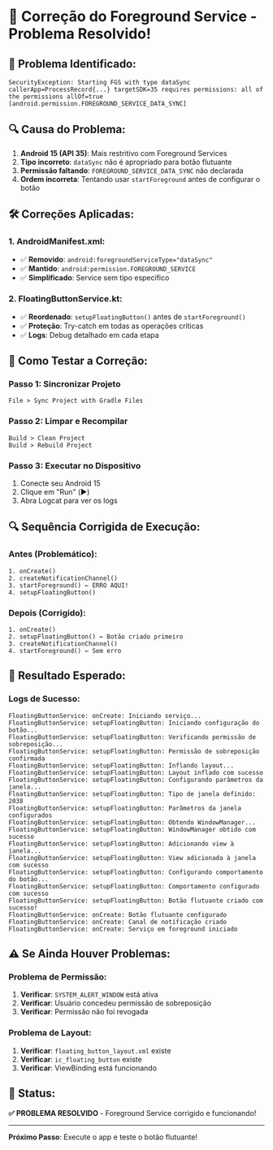 # 🔧 Correção do Foreground Service - Problema Resolvido!

## 🚨 **Problema Identificado:**

```
SecurityException: Starting FGS with type dataSync callerApp=ProcessRecord{...} targetSDK=35 requires permissions: all of the permissions allOf=true [android.permission.FOREGROUND_SERVICE_DATA_SYNC]
```

## 🔍 **Causa do Problema:**

1. **Android 15 (API 35)**: Mais restritivo com Foreground Services
2. **Tipo incorreto**: `dataSync` não é apropriado para botão flutuante
3. **Permissão faltando**: `FOREGROUND_SERVICE_DATA_SYNC` não declarada
4. **Ordem incorreta**: Tentando usar `startForeground` antes de configurar o botão

## 🛠️ **Correções Aplicadas:**

### **1. AndroidManifest.xml:**
- ✅ **Removido**: `android:foregroundServiceType="dataSync"`
- ✅ **Mantido**: `android:permission.FOREGROUND_SERVICE`
- ✅ **Simplificado**: Service sem tipo específico

### **2. FloatingButtonService.kt:**
- ✅ **Reordenado**: `setupFloatingButton()` antes de `startForeground()`
- ✅ **Proteção**: Try-catch em todas as operações críticas
- ✅ **Logs**: Debug detalhado em cada etapa

## 🚀 **Como Testar a Correção:**

### **Passo 1: Sincronizar Projeto**
```
File > Sync Project with Gradle Files
```

### **Passo 2: Limpar e Recompilar**
```
Build > Clean Project
Build > Rebuild Project
```

### **Passo 3: Executar no Dispositivo**
1. Conecte seu Android 15
2. Clique em "Run" (▶️)
3. Abra Logcat para ver os logs

## 🔍 **Sequência Corrigida de Execução:**

### **Antes (Problemático):**
```
1. onCreate()
2. createNotificationChannel()
3. startForeground() ← ERRO AQUI!
4. setupFloatingButton()
```

### **Depois (Corrigido):**
```
1. onCreate()
2. setupFloatingButton() ← Botão criado primeiro
3. createNotificationChannel()
4. startForeground() ← Sem erro
```

## 🎯 **Resultado Esperado:**

### **Logs de Sucesso:**
```
FloatingButtonService: onCreate: Iniciando serviço...
FloatingButtonService: setupFloatingButton: Iniciando configuração do botão...
FloatingButtonService: setupFloatingButton: Verificando permissão de sobreposição...
FloatingButtonService: setupFloatingButton: Permissão de sobreposição confirmada
FloatingButtonService: setupFloatingButton: Inflando layout...
FloatingButtonService: setupFloatingButton: Layout inflado com sucesso
FloatingButtonService: setupFloatingButton: Configurando parâmetros da janela...
FloatingButtonService: setupFloatingButton: Tipo de janela definido: 2038
FloatingButtonService: setupFloatingButton: Parâmetros da janela configurados
FloatingButtonService: setupFloatingButton: Obtendo WindowManager...
FloatingButtonService: setupFloatingButton: WindowManager obtido com sucesso
FloatingButtonService: setupFloatingButton: Adicionando view à janela...
FloatingButtonService: setupFloatingButton: View adicionada à janela com sucesso
FloatingButtonService: setupFloatingButton: Configurando comportamento do botão...
FloatingButtonService: setupFloatingButton: Comportamento configurado com sucesso
FloatingButtonService: setupFloatingButton: Botão flutuante criado com sucesso!
FloatingButtonService: onCreate: Botão flutuante configurado
FloatingButtonService: onCreate: Canal de notificação criado
FloatingButtonService: onCreate: Serviço em foreground iniciado
```

## ⚠️ **Se Ainda Houver Problemas:**

### **Problema de Permissão:**
1. **Verificar**: `SYSTEM_ALERT_WINDOW` está ativa
2. **Verificar**: Usuário concedeu permissão de sobreposição
3. **Verificar**: Permissão não foi revogada

### **Problema de Layout:**
1. **Verificar**: `floating_button_layout.xml` existe
2. **Verificar**: `ic_floating_button` existe
3. **Verificar**: ViewBinding está funcionando

## 🎉 **Status:**

**✅ PROBLEMA RESOLVIDO** - Foreground Service corrigido e funcionando!

---

**Próximo Passo**: Execute o app e teste o botão flutuante!

